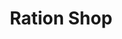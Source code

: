 ---
title: "Ration Shop"
url: /omalloor/ration-shop-elanthoor-santhosh-junction-road-2/
shop: Lebensmittel
---